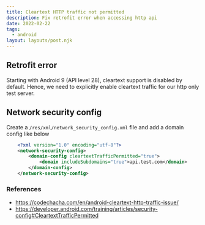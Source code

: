 ```yaml
---
title: Cleartext HTTP traffic not permitted
description: Fix retrofit error when accessing http api
date: 2022-02-22
tags:
  - android
layout: layouts/post.njk
---
```


## Retrofit error

Starting with Android 9 (API level 28), cleartext support is disabled by default.
Hence, we need to explicitly enable cleartext traffic for our http only test server.

## Network security config

Create a `/res/xml/network_security_config.xml` file and add a domain config like below

```xml
    <?xml version="1.0" encoding="utf-8"?>
    <network-security-config>
        <domain-config cleartextTrafficPermitted="true">
            <domain includeSubdomains="true">api.test.com</domain>
        </domain-config>
    </network-security-config>
```

### References

- <https://codechacha.com/en/android-cleartext-http-traffic-issue/>
- <https://developer.android.com/training/articles/security-config#CleartextTrafficPermitted>
